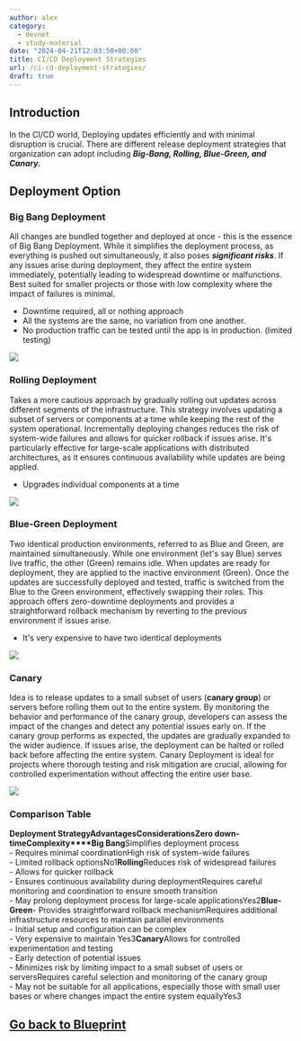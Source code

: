 ```yaml
---
author: alex
category:
  - devnet
  - study-material
date: "2024-04-21T12:03:50+00:00"
title: CI/CD Deployment Strategies
url: /ci-cd-deployment-strategies/
draft: true
---
```

## Introduction

In the CI/CD world, Deploying updates efficiently and with minimal disruption is crucial. There are different release deployment strategies that organization can adopt including **_Big-Bang, Rolling, Blue-Green, and Canary._**

## Deployment Option

### Big Bang Deployment

All changes are bundled together and deployed at once - this is the essence of Big Bang Deployment. While it simplifies the deployment process, as everything is pushed out simultaneously, it also poses _**significant risks**_. If any issues arise during deployment, they affect the entire system immediately, potentially leading to widespread downtime or malfunctions. Best suited for smaller projects or those with low complexity where the impact of failures is minimal.

- Downtime required, all or nothing approach
- All the systems are the same, no variation from one another.
- No production traffic can be tested until the app is in production. (limited testing)

![](/wp-content/uploads/2024/04/BigBang-1.png)

### Rolling Deployment

Takes a more cautious approach by gradually rolling out updates across different segments of the infrastructure. This strategy involves updating a subset of servers or components at a time while keeping the rest of the system operational. Incrementally deploying changes reduces the risk of system-wide failures and allows for quicker rollback if issues arise. It's particularly effective for large-scale applications with distributed architectures, as it ensures continuous availability while updates are being applied.

- Upgrades individual components at a time

![](/wp-content/uploads/2024/04/Rolling.png)

### Blue-Green Deployment

Two identical production environments, referred to as Blue and Green, are maintained simultaneously. While one environment (let's say Blue) serves live traffic, the other (Green) remains idle. When updates are ready for deployment, they are applied to the inactive environment (Green). Once the updates are successfully deployed and tested, traffic is switched from the Blue to the Green environment, effectively swapping their roles. This approach offers zero-downtime deployments and provides a straightforward rollback mechanism by reverting to the previous environment if issues arise.

- It's very expensive to have two identical deployments

![](/wp-content/uploads/2024/04/BlueGreen.png)

### Canary

Idea is to release updates to a small subset of users (**canary group**) or servers before rolling them out to the entire system. By monitoring the behavior and performance of the canary group, developers can assess the impact of the changes and detect any potential issues early on. If the canary group performs as expected, the updates are gradually expanded to the wider audience. If issues arise, the deployment can be halted or rolled back before affecting the entire system. Canary Deployment is ideal for projects where thorough testing and risk mitigation are crucial, allowing for controlled experimentation without affecting the entire user base.

![](/wp-content/uploads/2024/04/Canary.png)

### Comparison Table

**Deployment Strategy****Advantages****Considerations****Zero down-time****Complexity****Big Bang**Simplifies deployment process  
\- Requires minimal coordinationHigh risk of system-wide failures  
\- Limited rollback optionsNo1**Rolling**Reduces risk of widespread failures  
\- Allows for quicker rollback  
\- Ensures continuous availability during deploymentRequires careful monitoring and coordination to ensure smooth transition  
\- May prolong deployment process for large-scale applicationsYes2**Blue-Green**\- Provides straightforward rollback mechanismRequires additional infrastructure resources to maintain parallel environments  
\- Initial setup and configuration can be complex  
\- Very expensive to maintain Yes3**Canary**Allows for controlled experimentation and testing  
\- Early detection of potential issues  
\- Minimizes risk by limiting impact to a small subset of users or serversRequires careful selection and monitoring of the canary group  
\- May not be suitable for all applications, especially those with small user bases or where changes impact the entire system equallyYes3

## [Go back to Blueprint](/study-devops-blueprint)
